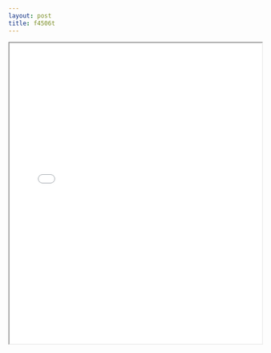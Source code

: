 ```yaml
---
layout: post
title: f4506t
---
```


<div class="pdf-container">
<iframe src="/ea/assets/pdfs/misc/f4506t.pdf" height="600" width="100%" allowFullScreen="true"></iframe>
</div>

